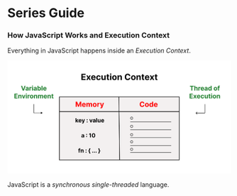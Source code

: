# Series Guide

### How JavaScript Works and Execution Context

Everything in JavaScript happens inside an *Execution Context*.

![](img/execution-context.png)

JavaScript is a *synchronous single-threaded* language.